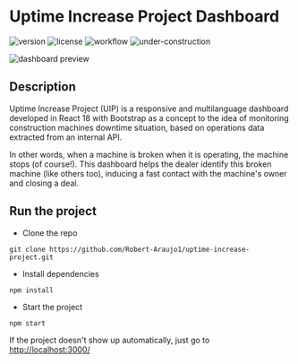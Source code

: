 # Uptime Increase Project Dashboard

![version](https://img.shields.io/badge/version-1.3.0-blue.svg) ![license](https://img.shields.io/badge/license-MIT-blue.svg) 
![workflow](https://github.com/Robert-Araujo1/uptime-increase-project/actions/workflows/ci.yml/badge.svg)
![under-construction](https://img.shields.io/static/v1.svg?message=Under%20construction&label=🚧&color=FF9900)

<img src="https://github.com/Robert-Araujo1/uptime-increase-project/assets/102763637/5834b0b0-63ea-4117-b7e1-a2398282de9d)" alt="dashboard preview">

## Description

<p>Uptime Increase Project (UIP) is a responsive and multilanguage dashboard developed in React 18 with Bootstrap as a concept to the idea of monitoring construction machines downtime situation, based on operations data extracted from an internal API.

In other words, when a machine is broken when it is operating, the machine stops (of course!). This dashboard helps the dealer identify this broken machine (like others too), inducing a fast contact with the machine's owner and closing a deal.</p>

## Run the project

- Clone the repo

```console
git clone https://github.com/Robert-Araujo1/uptime-increase-project.git
```

- Install dependencies

```console
npm install
```

- Start the project

```console
npm start
```

If the project doesn't show up automatically, just go to [http://localhost:3000/](http://localhost:3000/)
